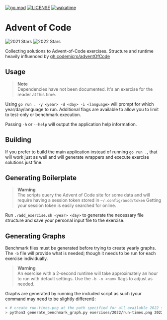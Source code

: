[![go.mod](https://img.shields.io/github/go-mod/go-version/asphaltbuffet/advent-of-code)](go.mod)
[![LICENSE](https://img.shields.io/github/license/asphaltbuffet/advent-of-code)](LICENSE)
[![wakatime](https://wakatime.com/badge/user/09307b0e-8348-4b4e-9b67-0026db3fe1f5/project/d8517ea0-1006-42ab-b5f3-0cc1f86b7e70.svg)](https://wakatime.com/badge/user/09307b0e-8348-4b4e-9b67-0026db3fe1f5/project/d8517ea0-1006-42ab-b5f3-0cc1f86b7e70)

# Advent of Code

![2021 Stars](https://img.shields.io/badge/2021_⭐-4-red)
![2022 Stars](https://img.shields.io/badge/2022_⭐-34-blue)

Collecting solutions to Advent-of-Code exercises. Structure and runtime heavily influenced by [gh:codemicro/adventOfCode](https://github.com/codemicro/adventOfCode)

## Usage

> **Note**  
> Dependencies have not been documented. It's an exercise for the reader at this time.

Using `go run . -y <year> -d <day> -i <language>` will prompt for which year/day/language to run. Additional flags are available to allow you to limit to test-only or benchmark execution.

Passing `-h` or `--help` will output the application help information.

## Building

If you prefer to build the main application instead of running `go run .`, that will work just as well and will generate wrappers and execute exercise solutions just fine.

## Generating Boilerplate

> **Warning**  
> The scripts query the Advent of Code site for some data and will require having a session token stored in `~/.config/aocd/token` Getting your session token is easily searched for online.

Run `./add_exercise.sh <year> <day>` to generate the necessary file structure and save your personal input file to the exercise.

## Generating Graphs

Benchmark files must be generated before trying to create yearly graphs. The `-b` file will provide what is needed; though it needs to be run for each exercise individually.

> **Warning**  
> An exercise with a 2-second runtime will take approximately an hour to run with default settings. Use the `-b -n <num>` flags to adjust as needed.

Graphs are generated by running the included script as such (your command may need to be slightly different):

```sh
> # create run-times.png at the path specified for all available 2022 solutions
> python3 generate_benchmark_graph.py exercises/2022/run-times.png 2022
```
